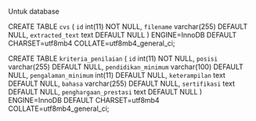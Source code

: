 Untuk database

CREATE TABLE `cvs` (
  `id` int(11) NOT NULL,
  `filename` varchar(255) DEFAULT NULL,
  `extracted_text` text DEFAULT NULL
) ENGINE=InnoDB DEFAULT CHARSET=utf8mb4 COLLATE=utf8mb4_general_ci;


CREATE TABLE `kriteria_penilaian` (
  `id` int(11) NOT NULL,
  `posisi` varchar(255) DEFAULT NULL,
  `pendidikan_minimum` varchar(100) DEFAULT NULL,
  `pengalaman_minimum` int(11) DEFAULT NULL,
  `keterampilan` text DEFAULT NULL,
  `bahasa` varchar(255) DEFAULT NULL,
  `sertifikasi` text DEFAULT NULL,
  `penghargaan_prestasi` text DEFAULT NULL
) ENGINE=InnoDB DEFAULT CHARSET=utf8mb4 COLLATE=utf8mb4_general_ci;
